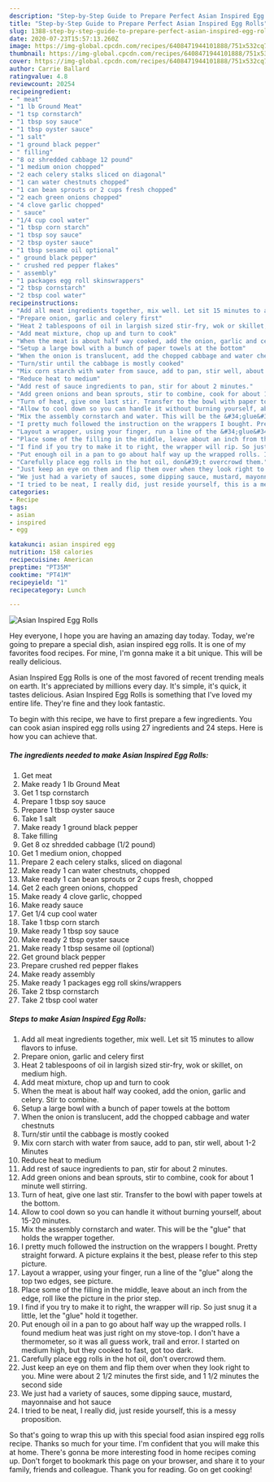 ```yaml
---
description: "Step-by-Step Guide to Prepare Perfect Asian Inspired Egg Rolls"
title: "Step-by-Step Guide to Prepare Perfect Asian Inspired Egg Rolls"
slug: 1388-step-by-step-guide-to-prepare-perfect-asian-inspired-egg-rolls
date: 2020-07-23T15:57:13.260Z
image: https://img-global.cpcdn.com/recipes/6408471944101888/751x532cq70/asian-inspired-egg-rolls-recipe-main-photo.jpg
thumbnail: https://img-global.cpcdn.com/recipes/6408471944101888/751x532cq70/asian-inspired-egg-rolls-recipe-main-photo.jpg
cover: https://img-global.cpcdn.com/recipes/6408471944101888/751x532cq70/asian-inspired-egg-rolls-recipe-main-photo.jpg
author: Carrie Ballard
ratingvalue: 4.8
reviewcount: 20254
recipeingredient:
- " meat"
- "1 lb Ground Meat"
- "1 tsp cornstarch"
- "1 tbsp soy sauce"
- "1 tbsp oyster sauce"
- "1 salt"
- "1 ground black pepper"
- " filling"
- "8 oz shredded cabbage 12 pound"
- "1 medium onion chopped"
- "2 each celery stalks sliced on diagonal"
- "1 can water chestnuts chopped"
- "1 can bean sprouts or 2 cups fresh chopped"
- "2 each green onions chopped"
- "4 clove garlic chopped"
- " sauce"
- "1/4 cup cool water"
- "1 tbsp corn starch"
- "1 tbsp soy sauce"
- "2 tbsp oyster sauce"
- "1 tbsp sesame oil optional"
- " ground black pepper"
- " crushed red pepper flakes"
- " assembly"
- "1 packages egg roll skinswrappers"
- "2 tbsp cornstarch"
- "2 tbsp cool water"
recipeinstructions:
- "Add all meat ingredients together, mix well. Let sit 15 minutes to allow flavors to infuse."
- "Prepare onion, garlic and celery first"
- "Heat 2 tablespoons of oil in largish sized stir-fry, wok or skillet, on medium high."
- "Add meat mixture, chop up and turn to cook"
- "When the meat is about half way cooked, add the onion, garlic and celery. Stir to combine."
- "Setup a large bowl with a bunch of paper towels at the bottom"
- "When the onion is translucent, add the chopped cabbage and water chestnuts"
- "Turn/stir until the cabbage is mostly cooked"
- "Mix corn starch with water from sauce, add to pan, stir well, about 1-2 Minutes"
- "Reduce heat to medium"
- "Add rest of sauce ingredients to pan, stir for about 2 minutes."
- "Add green onions and bean sprouts, stir to combine, cook for about 1 minute well stirring."
- "Turn of heat, give one last stir. Transfer to the bowl with paper towels at the bottom."
- "Allow to cool down so you can handle it without burning yourself, about 15-20 minutes."
- "Mix the assembly cornstarch and water. This will be the &#34;glue&#34; that holds the wrapper together."
- "I pretty much followed the instruction on the wrappers I bought. Pretty straight forward. A picture explains it the best, please refer to this step picture."
- "Layout a wrapper, using your finger, run a line of the &#34;glue&#34; along the top two edges, see picture."
- "Place some of the filling in the middle, leave about an inch from the edge, roll like the picture in the prior step."
- "I find if you try to make it to right, the wrapper will rip. So just snug it a little, let the &#34;glue&#34; hold it together."
- "Put enough oil in a pan to go about half way up the wrapped rolls. I found medium heat was just right on my stove-top. I don&#39;t have a thermometer, so it was all guess work, trail and error. I started on medium high, but they cooked to fast, got too dark."
- "Carefully place egg rolls in the hot oil, don&#39;t overcrowd them."
- "Just keep an eye on them and flip them over when they look right to you. Mine were about 2 1/2 minutes the first side, and 1 1/2 minutes the second side"
- "We just had a variety of sauces, some dipping sauce, mustard, mayonnaise and hot sauce"
- "I tried to be neat, I really did, just reside yourself, this is a messy proposition."
categories:
- Recipe
tags:
- asian
- inspired
- egg

katakunci: asian inspired egg 
nutrition: 158 calories
recipecuisine: American
preptime: "PT35M"
cooktime: "PT41M"
recipeyield: "1"
recipecategory: Lunch

---
```



![Asian Inspired Egg Rolls](https://img-global.cpcdn.com/recipes/6408471944101888/751x532cq70/asian-inspired-egg-rolls-recipe-main-photo.jpg)

Hey everyone, I hope you are having an amazing day today. Today, we're going to prepare a special dish, asian inspired egg rolls. It is one of my favorites food recipes. For mine, I'm gonna make it a bit unique. This will be really delicious.



Asian Inspired Egg Rolls is one of the most favored of recent trending meals on earth. It's appreciated by millions every day. It's simple, it's quick, it tastes delicious. Asian Inspired Egg Rolls is something that I've loved my entire life. They're fine and they look fantastic.


To begin with this recipe, we have to first prepare a few ingredients. You can cook asian inspired egg rolls using 27 ingredients and 24 steps. Here is how you can achieve that.

<!--inarticleads1-->

##### The ingredients needed to make Asian Inspired Egg Rolls:

1. Get  meat
1. Make ready 1 lb Ground Meat
1. Get 1 tsp cornstarch
1. Prepare 1 tbsp soy sauce
1. Prepare 1 tbsp oyster sauce
1. Take 1 salt
1. Make ready 1 ground black pepper
1. Take  filling
1. Get 8 oz shredded cabbage (1/2 pound)
1. Get 1 medium onion, chopped
1. Prepare 2 each celery stalks, sliced on diagonal
1. Make ready 1 can water chestnuts, chopped
1. Make ready 1 can bean sprouts or 2 cups fresh, chopped
1. Get 2 each green onions, chopped
1. Make ready 4 clove garlic, chopped
1. Make ready  sauce
1. Get 1/4 cup cool water
1. Take 1 tbsp corn starch
1. Make ready 1 tbsp soy sauce
1. Make ready 2 tbsp oyster sauce
1. Make ready 1 tbsp sesame oil (optional)
1. Get  ground black pepper
1. Prepare  crushed red pepper flakes
1. Make ready  assembly
1. Make ready 1 packages egg roll skins/wrappers
1. Take 2 tbsp cornstarch
1. Take 2 tbsp cool water




<!--inarticleads2-->

##### Steps to make Asian Inspired Egg Rolls:

1. Add all meat ingredients together, mix well. Let sit 15 minutes to allow flavors to infuse.
1. Prepare onion, garlic and celery first
1. Heat 2 tablespoons of oil in largish sized stir-fry, wok or skillet, on medium high.
1. Add meat mixture, chop up and turn to cook
1. When the meat is about half way cooked, add the onion, garlic and celery. Stir to combine.
1. Setup a large bowl with a bunch of paper towels at the bottom
1. When the onion is translucent, add the chopped cabbage and water chestnuts
1. Turn/stir until the cabbage is mostly cooked
1. Mix corn starch with water from sauce, add to pan, stir well, about 1-2 Minutes
1. Reduce heat to medium
1. Add rest of sauce ingredients to pan, stir for about 2 minutes.
1. Add green onions and bean sprouts, stir to combine, cook for about 1 minute well stirring.
1. Turn of heat, give one last stir. Transfer to the bowl with paper towels at the bottom.
1. Allow to cool down so you can handle it without burning yourself, about 15-20 minutes.
1. Mix the assembly cornstarch and water. This will be the &#34;glue&#34; that holds the wrapper together.
1. I pretty much followed the instruction on the wrappers I bought. Pretty straight forward. A picture explains it the best, please refer to this step picture.
1. Layout a wrapper, using your finger, run a line of the &#34;glue&#34; along the top two edges, see picture.
1. Place some of the filling in the middle, leave about an inch from the edge, roll like the picture in the prior step.
1. I find if you try to make it to right, the wrapper will rip. So just snug it a little, let the &#34;glue&#34; hold it together.
1. Put enough oil in a pan to go about half way up the wrapped rolls. I found medium heat was just right on my stove-top. I don&#39;t have a thermometer, so it was all guess work, trail and error. I started on medium high, but they cooked to fast, got too dark.
1. Carefully place egg rolls in the hot oil, don&#39;t overcrowd them.
1. Just keep an eye on them and flip them over when they look right to you. Mine were about 2 1/2 minutes the first side, and 1 1/2 minutes the second side
1. We just had a variety of sauces, some dipping sauce, mustard, mayonnaise and hot sauce
1. I tried to be neat, I really did, just reside yourself, this is a messy proposition.




So that's going to wrap this up with this special food asian inspired egg rolls recipe. Thanks so much for your time. I'm confident that you will make this at home. There's gonna be more interesting food in home recipes coming up. Don't forget to bookmark this page on your browser, and share it to your family, friends and colleague. Thank you for reading. Go on get cooking!
